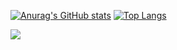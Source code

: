 

[![Anurag's GitHub stats](https://github-readme-stats.vercel.app/api?username=flution)](https://github.com/anuraghazra/github-readme-stats)
[![Top Langs](https://github-readme-stats.vercel.app/api/top-langs/?username=flution&layout=compact)](https://github.com/anuraghazra/github-readme-stats)

<img src="https://img.shields.io/badge/{Javascript}-{#F7DF1E}?style=for-the-badge&logo={Javascript}&logoColor={#f7df1e}"/>

<!-- <img src="https://img.shields.io/badge/{내용}-{배경 색깔}?style={스타일}&logo={로고이름}&logoColor={로고 색깔}"/>

<!-- <img src="https://img.shields.io/badge/Javascript-3776AB?style=for-the-badge&logo=Javascript&logoColor=#F7DF1E">

<!---
flution/flution is a ✨ special ✨ repository because its `README.md` (this file) appears on your GitHub profile.
You can click the Preview link to take a look at your changes.
--->
